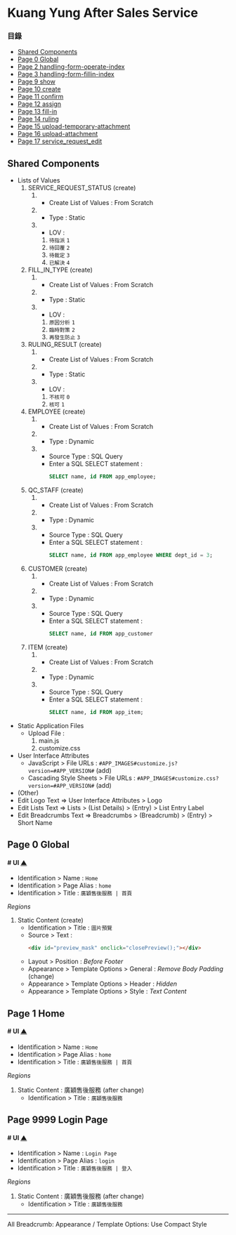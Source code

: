 # Kuang Yung After Sales Service <a id="top"/>

### **目錄**
 * [Shared Components](#shared-components)
 * [Page 0 Global](#page-0-global)
 * [Page 2 handling-form-operate-index][2]
 * [Page 3 handling-form-fillin-index][3]
 * [Page 9 show][9]
 * [Page 10 create][10]
 * [Page 11 confirm][11]
 * [Page 12 assign][12]
 * [Page 13 fill-in][13]
 * [Page 14 ruling][14]
 * [Page 15 upload-temporary-attachment][15]
 * [Page 16 upload-attachment][16]
 * [Page 17 service_request_edit][17]

[top]: #top       "Go Top"
[2]: ./page2    "Go Page 2"
[3]: ./page3    "Go Page 3"
[9]: ./page9    "Go Page 9"
[10]: ./page10  "Go Page 10"
[11]: ./page11  "Go Page 11"
[12]: ./page12  "Go Page 12"
[13]: ./page13  "Go Page 13"
[14]: ./page14  "Go Page 14"
[15]: ./page15  "Go Page 15"
[16]: ./page16  "Go Page 16"
[17]: ./page17  "Go Page 17"

## Shared Components
* Lists of Values
  1. SERVICE_REQUEST_STATUS (create)
     1. * Create List of Values : From Scratch
     1. * Type : Static
     1. * LOV :
        1. `待指派` `1`
        1. `待回覆` `2`
        1. `待裁定` `3`
        1. `已解決` `4`
  1. FILL_IN_TYPE (create)
     1. * Create List of Values : From Scratch
     1. * Type : Static
     1. * LOV :
        1. `原因分析` `1`
        1. `臨時對策` `2`
        1. `再發生防止` `3`
  1. RULING_RESULT (create)
     1. * Create List of Values : From Scratch
     1. * Type : Static
     1. * LOV :
        1. `不核可` `0`
        1. `核可` `1`
  1. EMPLOYEE (create)
     1. * Create List of Values : From Scratch
     1. * Type : Dynamic
     1. * Source Type : SQL Query
        * Enter a SQL SELECT statement :
          ```sql
          SELECT name, id FROM app_employee;
          ```
  1. QC_STAFF (create)
     1. * Create List of Values : From Scratch
     1. * Type : Dynamic
     1. * Source Type : SQL Query
        * Enter a SQL SELECT statement :
          ```sql
          SELECT name, id FROM app_employee WHERE dept_id = 3;
          ```
  1. CUSTOMER (create)
     1. * Create List of Values : From Scratch
     1. * Type : Dynamic
     1. * Source Type : SQL Query
        * Enter a SQL SELECT statement :
          ```sql
          SELECT name, id FROM app_customer
          ```
  1. ITEM (create)
     1. * Create List of Values : From Scratch
     1. * Type : Dynamic
     1. * Source Type : SQL Query
        * Enter a SQL SELECT statement :
          ```sql
          SELECT name, id FROM app_item;
          ```
* Static Application Files
  * Upload File :
    1. main.js
    1. customize.css
* User Interface Attributes
  * JavaScript > File URLs : `#APP_IMAGES#customize.js?version=#APP_VERSION#` (add)
  * Cascading Style Sheets > File URLs : `#APP_IMAGES#customize.css?version=#APP_VERSION#` (add)
* (Other)
* Edit Logo Text => User Interface Attributes > Logo
* Edit Lists Text => Lists > (List Details) > (Entry) > List Entry Label
* Edit Breadcrumbs Text => Breadcrumbs > (Breadcrumb) > (Entry) > Short Name

## Page 0 Global

#### **# UI** [▲][top]
* Identification > Name : `Home`
* Identification > Page Alias : `home`
* Identification > Title : `廣穎售後服務 | 首頁`

*Regions*
1. Static Content (create)
   * Identification > Title : `圖片預覽`
   * Source > Text :
     ```html
     <div id="preview_mask" onclick="closePreview();"></div>
     ```
   * Layout > Position : *Before Footer*
   * Appearance > Template Options > General : *Remove Body Padding* (change)
   * Appearance > Template Options > Header : *Hidden*
   * Appearance > Template Options > Style : *Text Content*

## Page 1 Home

#### **# UI** [▲][top]
* Identification > Name : `Home`
* Identification > Page Alias : `home`
* Identification > Title : `廣穎售後服務 | 首頁`

*Regions*
1. Static Content : 廣穎售後服務 (after change)
   * Identification > Title : `廣穎售後服務`

## Page 9999 Login Page

#### **# UI** [▲][top]
* Identification > Name : `Login Page`
* Identification > Page Alias : `login`
* Identification > Title : `廣穎售後服務 | 登入`

*Regions*
1. Static Content : 廣穎售後服務 (after change)
   * Identification > Title : `廣穎售後服務`

---
All Breadcrumb: Appearance / Template Options: Use Compact Style
